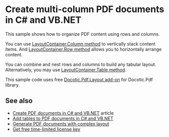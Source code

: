 # Create multi-column PDF documents in C# and VB.NET
This sample shows how to organize PDF content using rows and columns.

You can use [LayoutContainer.Column method](https://bitmiracle.com/pdf-library/api/layout/layoutcontainer-column) to vertically stack content items.
And [LayoutContainer.Row method](https://bitmiracle.com/pdf-library/api/layout/layoutcontainer-row) allows you to horizontally arrange content.

You can combine and nest rows and columns to build any tabular layout. Alternatively, you may use
[LayoutContainer.Table method](https://bitmiracle.com/pdf-library/api/layout/layoutcontainer-table).

This sample code uses free [Docotic.Pdf.Layout add-on](https://www.nuget.org/packages/BitMiracle.Docotic.Pdf.Layout/) for Docotic.Pdf library.

## See also
* [Create PDF documents in C# and VB.NET](https://bitmiracle.com/pdf-library/create-pdf.aspx) article
* [Add tables to PDF documents in C# and VB.NET](/Samples/Layout/Tables)
* [Generate PDF documents with complex layout](/Samples/Layout/ComplexLayout)
* [Get free time-limited license key](https://bitmiracle.com/pdf-library/download-pdf-library.aspx)